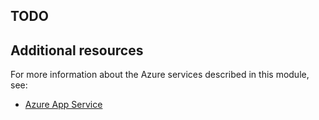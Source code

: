 
## TODO


## Additional resources

For more information about the Azure services described in this module, see:

- [Azure App Service](https://azure.microsoft.com/services/app-service/)  